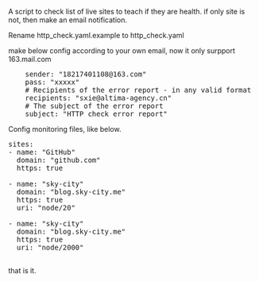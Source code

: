 A script to check list of live sites to teach if they are health. if only site is not, then make an email notification.

Rename  http_check.yaml.example to  http_check.yaml

make below config according to your own email, now it only surpport 163.mail.com

<pre>
    sender: "18217401108@163.com"
    pass: "xxxxx"
    # Recipients of the error report - in any valid format
    recipients: "sxie@altima-agency.cn"
    # The subject of the error report
    subject: "HTTP check error report"
</pre>


Config monitoring files, like below.

<pre>
sites:
- name: "GitHub"
  domain: "github.com"
  https: true

- name: "sky-city"
  domain: "blog.sky-city.me"
  https: true
  uri: "node/20"

- name: "sky-city"
  domain: "blog.sky-city.me"
  https: true
  uri: "node/2000"

</pre>


that is it.



